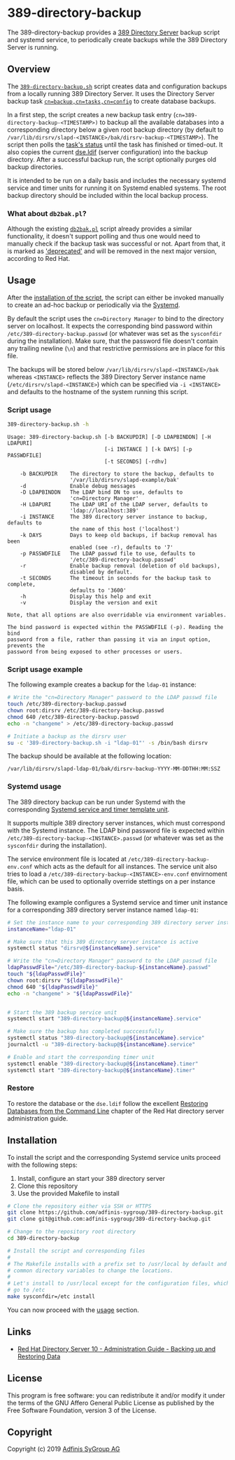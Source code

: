 # 389-directory-backup
The 389-directory-backup provides a [389 Directory
Server](https://directory.fedoraproject.org/) backup script and systemd
service, to periodically create backups while the 389 Directory Server is
running.

## Overview
The [`389-directory-backup.sh`](bin/389-directory-backup.sh) script creates
data and configuration backups from a locally running 389 Directory Server. It
uses the Directory Server backup task
[`cn=backup,cn=tasks,cn=config`](https://access.redhat.com/documentation/en-us/red_hat_directory_server/10/html/configuration_command_and_file_reference/core_server_configuration_reference#cn-backup)
to create database backups.

In a first step, the script creates a new backup task entry
(`cn=389-directory-backup-<TIMESTAMP>)` to backup all the available databases
into a corresponding directory below a given root backup directory (by default
to `/var/lib/dirsrv/slapd-<INSTANCE>/bak/dirsrv-backup-<TIMESTAMP>`). The
script then polls the [task's
status](https://access.redhat.com/documentation/en-us/red_hat_directory_server/10/html/configuration_command_and_file_reference/core_server_configuration_reference#cn-tasks-attributes)
until the task  has finished or timed-out. It also copies the current
[dse.ldif](https://access.redhat.com/documentation/en-us/red_hat_directory_server/10/html/administration_guide/populating_directory_databases-backing_up_and_restoring_data#Backing_Up_and_Restoring_Data-Backing_Up_the_dse.ldif_Configuration_File)
(server configuration) into the backup directory.  After a successful backup
run, the script optionally purges old backup directories.

It is intended to be run on a daily basis and includes the necessary systemd
service and timer units for running it on Systemd enabled systems. The root
backup directory should be included within the local backup process.

### What about `db2bak.pl`?
Although the existing
[`db2bak.pl`](https://access.redhat.com/documentation/en-us/red_hat_directory_server/10/html/configuration_command_and_file_reference/perl_scripts#Perl_Scripts-db2bak.pl_Create_backup_of_database)
script already provides a similar functionality, it doesn't support polling and
thus one would need to manually check if the backup task was successful or not.
Apart from that, it is marked as
['deprecated'](https://access.redhat.com/documentation/en-us/red_hat_directory_server/10/html/configuration_command_and_file_reference/perl_scripts#Perl_Scripts-db2bak.pl_Create_backup_of_database)
and will be removed in the next major version, according to Red Hat.

## Usage
After the [installation of the script](#installation), the script can either be
invoked manually to create an ad-hoc backup or periodically via the
[Systemd](#systemd-usage).

By default the script uses the `cn=Directory Manager` to bind to the directory
server on localhost. It expects the corresponding bind password within
`/etc/389-directory-backup.passwd` (or whatever was set as the `sysconfdir`
during the installation).
Make sure, that the password file doesn't contain any trailing newline (`\n`)
and that restrictive permissions are in place for this file.

The backups will be stored below `/var/lib/dirsrv/slapd-<INSTANCE>/bak` whereas
`<INSTANCE>` reflects the 389 Directory Server instance name
(`/etc/dirsrv/slapd-<INSTANCE>`) which can be specified via `-i <INSTANCE>` and
defaults to the hostname of the system running this script.

### Script usage
```bash
389-directory-backup.sh -h
```
```
Usage: 389-directory-backup.sh [-b BACKUPDIR] [-D LDAPBINDDN] [-H LDAPURI]
                               [-i INSTANCE ] [-k DAYS] [-p PASSWDFILE]
                               [-t SECONDS] [-rdhv]

    -b BACKUPDIR    The directory to store the backup, defaults to
                    '/var/lib/dirsrv/slapd-example/bak'
    -d              Enable debug messages
    -D LDAPBINDDN   The LDAP bind DN to use, defaults to
                    'cn=Directory Manager'
    -H LDAPURI      The LDAP URI of the LDAP server, defaults to
                    'ldap://localhost:389'
    -i INSTANCE     The 389 directory server instance to backup, defaults to
                    the name of this host ('localhost')
    -k DAYS         Days to keep old backups, if backup removal has been
                    enabled (see -r), defaults to '7'
    -p PASSWDFILE   The LDAP passwd file to use, defaults to
                    '/etc/389-directory-backup.passwd'
    -r              Enable backup removal (deletion of old backups),
                    disabled by default.
    -t SECONDS      The timeout in seconds for the backup task to complete,
                    defaults to '3600'
    -h              Display this help and exit
    -v              Display the version and exit

Note, that all options are also overridable via environment variables.

The bind password is expected within the PASSWDFILE (-p). Reading the bind
password from a file, rather than passing it via an input option, prevents the
password from being exposed to other processes or users.
```

### Script usage example
The following example creates a backup for the `ldap-01` instance:
```bash
# Write the "cn=Directory Manager" password to the LDAP passwd file
touch /etc/389-directory-backup.passwd
chown root:dirsrv /etc/389-directory-backup.passwd
chmod 640 /etc/389-directory-backup.passwd
echo -n "changeme" > /etc/389-directory-backup.passwd

# Initiate a backup as the dirsrv user
su -c '389-directory-backup.sh -i "ldap-01"' -s /bin/bash dirsrv
``` 

The backup should be available at the following location:
```
/var/lib/dirsrv/slapd-ldap-01/bak/dirsrv-backup-YYYY-MM-DDTHH:MM:SSZ
```

### Systemd usage
The 389 directory backup can be run under Systemd with the corresponding
[Systemd service and timer template unit](systemd/).

It supports multiple 389 directory server instances, which must correspond with
the Systemd instance. The LDAP bind password file is expected within
`/etc/389-directory-backup-<INSTANCE>.passwd` (or whatever was set as the
`sysconfdir` during the installation).

The service environment file is located at `/etc/389-directory-backup-env.conf`
which acts as the default for all instances. The service unit also tries to
load a `/etc/389-directory-backup-<INSTANCE>-env.conf` envirnoment file, which
can be used to optionally override stettings on a per instance basis.


The following example configures a Systemd service and timer unit instance for a
corresponding 389 directory server instance named `ldap-01`:
```bash
# Set the instance name to your corresponding 389 directory server instance
instanceName="ldap-01"

# Make sure that this 389 directory server instance is active
systemctl status "dirsrv@${instanceName}.service"

# Write the "cn=Directory Manager" password to the LDAP passwd file
ldapPasswdFile="/etc/389-directory-backup-${instanceName}.passwd"
touch "${ldapPasswdFile}"
chown root:dirsrv "${ldapPasswdFile}"
chmod 640 "${ldapPasswdFile}"
echo -n "changeme" > "${ldapPasswdFile}"


# Start the 389 backup service unit
systemctl start "389-directory-backup@${instanceName}.service"

# Make sure the backup has completed succcessfully
systemctl status "389-directory-backup@${instanceName}.service"
journalctl -u "389-directory-backup@${instanceName}.service"

# Enable and start the corresponding timer unit
systemctl enable "389-directory-backup@${instanceName}.timer"
systemctl start "389-directory-backup@${instanceName}.timer"
```

### Restore
To restore the database or the `dse.ldif` follow the excellent [Restoring
Databases from the Command
Line](https://access.redhat.com/documentation/en-us/red_hat_directory_server/10/html/administration_guide/populating_directory_databases-backing_up_and_restoring_data#Restoring_All_Databases-Restoring_Your_Database_from_the_Command_Line)
chapter of the Red Hat directory server administration guide.

## Installation
To install the script and the corresponding Systemd service units proceed with
the following steps:

1. Install, configure an start your 389 directory server
2. Clone this repository 
3. Use the provided Makefile to install

```bash
# Clone the repository either via SSH or HTTPS
git clone https://github.com/adfinis-sygroup/389-directory-backup.git
git clone git@github.com:adfinis-sygroup/389-directory-backup.git

# Change to the repository root directory
cd 389-directory-backup

# Install the script and corresponding files 
#
# The Makefile installs with a prefix set to /usr/local by default and supports
# common directory variables to change the locations.
# 
# Let's install to /usr/local except for the configuration files, which should
# go to /etc
make sysconfdir=/etc install
```

You can now proceed with the [usage](#usage) section.

## Links
* [Red Hat Directory Server 10 - Administration Guide - Backing up and Restoring Data](https://access.redhat.com/documentation/en-us/red_hat_directory_server/10/html/administration_guide/populating_directory_databases-backing_up_and_restoring_data)

## License
This program is free software: you can redistribute it and/or modify it under
the terms of the GNU Affero General Public License as published by the Free
Software Foundation, version 3 of the License.

## Copyright
Copyright (c) 2019 [Adfinis SyGroup AG](https://adfinis-sygroup.ch)

